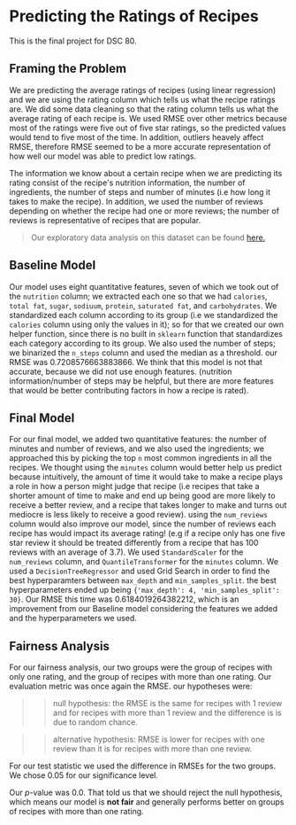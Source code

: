 # Predicting the Ratings of Recipes
This is the final project for DSC 80.

## Framing the Problem

We are predicting the average ratings of recipes (using linear regression) and we are using the rating column which tells us what the recipe ratings are. We did some data cleaning so that the rating column tells us what the average rating of each recipe is. We used RMSE over other metrics because most of the ratings were five out of five star ratings, so the predicted values would tend to five most of the time. In addition, outliers heavely affect RMSE, therefore RMSE seemed to be a more accurate representation of how well our model was able to predict low ratings.

The information we know about a certain recipe when we are predicting its rating consist of the recipe's nutrition information, the number of ingredients, the number of steps and number of minutes (i.e how long it takes to make the recipe). In addition, we used the number of reviews depending on whether the recipe had one or more reviews; the number of reviews is representative of recipes that are popular.


> Our exploratory data analysis on this dataset can be found [here.](https://hunterbrownell.github.io/recipe_project/)


## Baseline Model

Our model uses eight quantitative features, seven of which we took out of the `nutrition` column; we extracted each one so that we had `calories`, `total fat`, `sugar`, `sodiuum`, `protein`, `saturated fat`, and `carbohydrates`. We standardized each column according to its group (i.e we standardized the `calories` column using only the values in it); so for that we created our own helper function, since there is no built in `sklearn` function that standardizes each category according to its group. We also used the number of steps; we binarized the `n_steps` column and used the median as a threshold. our RMSE was 0.7208576663883866. We think that this model is not that accurate, because we did not use enough features. (nutrition information/number of steps may be helpful, but there are more features that would be better contributing factors in how a recipe is rated).


## Final Model

For our final model, we added two quantitative features: the number of minutes and number of reviews, and we also used the ingredients; we approached this by picking the top `n` most common ingredients in all the recipes. We thought using the `minutes` column would better help us predict because intuitively, the amount of time it would take to make a recipe plays a role in how a person might judge that recipe (i.e recipes that take a shorter amount of time to make and end up being good are more likely to receive a better review, and a recipe that takes longer to make and turns out mediocre is less likely to receive a good review). using the `num_reviews` column would also improve our model, since the number of reviews each recipe has would impact its average rating! (e.g if a recipe only has one five star review it should be treated differently from a recipe that has 100 reviews with an average of 3.7). 
We used `StandardScaler` for the `num_reviews` column, and `QuantileTransformer` for the `minutes` column. 
We used a `DecisionTreeRegressor` and used Grid Search in order to find the best hyperparamters between `max_depth` and `min_samples_split`. the best hyperparameters ended up being `{'max_depth': 4, 'min_samples_split': 30}`. Our RMSE this time was 0.6184019264382212, which is an improvement from our Baseline model considering the features we added and the hyperparameters we used.

## Fairness Analysis

For our fairness analysis, our two groups were the group of recipes with only one rating, and the group of recipes with more than one rating. Our evaluation metric was once again the RMSE. our hypotheses were:
>> null hypothesis: the RMSE is the same for recipes with 1 review and for recipes with more than 1 review and the difference is is due to random chance.

>> alternative hypothesis: RMSE is lower for recipes with one review than it is for recipes with more than one review.

For our test statistic we used the difference in RMSEs for the two groups. We chose 0.05 for our significance level.

Our *p*-value was 0.0. That told us that we should reject the null hypothesis, which means our model is **not fair** and generally performs better on groups of recipes with more than one rating.











